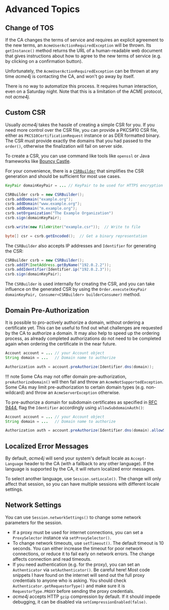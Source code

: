 # Advanced Topics

## Change of TOS

If the CA changes the terms of service and requires an explicit agreement to the new terms, an `AcmeUserActionRequiredException` will be thrown. Its `getInstance()` method returns the URL of a human-readable web document that gives instructions about how to agree to the new terms of service (e.g. by clicking on a confirmation button).

Unfortunately, the `AcmeUserActionRequiredException` can be thrown at any time _acme4j_ is contacting the CA, and won't go away by itself.

There is no way to automatize this process. It requires human interaction, even on a Saturday night. Note that this is a limitation of the ACME protocol, not _acme4j_.

## Custom CSR

Usually _acme4j_ takes the hassle of creating a simple CSR for you. If you need more control over the CSR file, you can provide a PKCS#10 CSR file, either as `PKCS10CertificationRequest` instance or as DER formatted binary. The CSR must provide exactly the domains that you had passed to the `order()`, otherwise the finalization will fail on server side.

To create a CSR, you can use command like tools like `openssl` or Java frameworks like [Bouncy Castle](http://www.bouncycastle.org/java.html).

For your convenience, there is a [`CSRBuilder`](../acme4j-client/apidocs/org.shredzone.acme4j/org/shredzone/acme4j/util/CSRBuilder.html) that simplifies the CSR generation and should be sufficient for most use cases.

```java
KeyPair domainKeyPair = ... // KeyPair to be used for HTTPS encryption

CSRBuilder csrb = new CSRBuilder();
csrb.addDomain("example.org");
csrb.addDomain("www.example.org");
csrb.addDomain("m.example.org");
csrb.setOrganization("The Example Organization")
csrb.sign(domainKeyPair);

csrb.write(new FileWriter("example.csr"));  // Write to file

byte[] csr = csrb.getEncoded();  // Get a binary representation
```

The `CSRBuilder` also accepts IP addresses and `Identifier` for generating the CSR:

```java
CSRBuilder csrb = new CSRBuilder();
csrb.addIP(InetAddress.getByName("192.0.2.2"));
csrb.addIdentifier(Identifier.ip("192.0.2.3"));
csrb.sign(domainKeyPair);
```

The `CSRBuilder` is used internally for creating the CSR, and you can take influence on the generated CSR by using the `Order.execute(KeyPair domainKeyPair, Consumer<CSRBuilder> builderConsumer)` method.

## Domain Pre-Authorization

It is possible to pro-actively authorize a domain, without ordering a certificate yet. This can be useful to find out what challenges are requested by the CA to authorize a domain. It may also help to speed up the ordering process, as already completed authorizations do not need to be completed again when ordering the certificate in the near future.

```java
Account account = ... // your Account object
String domain = ...   // Domain name to authorize

Authorization auth = account.preAuthorize(Identifier.dns(domain));
```

!!! note
    Some CAs may not offer domain pre-authorization, `preAuthorizeDomain()` will then fail and throw an `AcmeNotSupportedException`. Some CAs may limit pre-authorization to certain domain types (e.g. non-wildcard) and throw an `AcmeServerException` otherwise.

To pre-authorize a domain for subdomain certificates as specified in [RFC 9444](https://tools.ietf.org/html/rfc9444), flag the `Identifier` accordingly using `allowSubdomainAuth()`:

```java
Account account = ... // your Account object
String domain = ...   // Domain name to authorize

Authorization auth = account.preAuthorize(Identifier.dns(domain).allowSubdomainAuth());
```

## Localized Error Messages

By default, _acme4j_ will send your system's default locale as `Accept-Language` header to the CA (with a fallback to any other language). If the language is supported by the CA, it will return localized error messages.

To select another language, use `Session.setLocale()`. The change will only affect that session, so you can have multiple sessions with different locale settings.

## Network Settings

You can use `Session.networkSettings()` to change some network parameters for the session.

* If a proxy must be used for internet connections, you can set a `ProxySelector` instance via `setProxySelector()`.
* To change network timeouts, use `setTimeout()`. The default timeout is 10 seconds. You can either increase the timeout for poor network connections, or reduce it to fail early on network errors. The change affects connection and read timeouts.
* If you need authentication (e.g. for the proxy), you can set an `Authenticator` via `setAuthenticator()`. Be careful here! Most code snippets I have found on the internet will send out the full proxy credentials to anyone who is asking. You should check `Authenticator.getRequestorType()` and make sure it is `RequestorType.PROXY` before sending the proxy credentials.
* _acme4j_ accepts HTTP `gzip` compression by default. If it should impede debugging, it can be disabled via `setCompressionEnabled(false)`.
